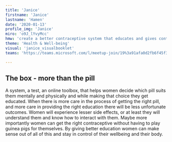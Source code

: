 ```yaml
---
title: 'Janice'
firstname: 'Janice'
lastname: 'Hamen'
date: '2020-01-13'
profile_img: 'Janice'
miro: 'o9J_lYvyMcc'
hmw: 'create a better contraceptive system that educates and gives control back to women?'
theme: 'Health & Well-being'
visual: 'janice_visualbooklet'
teams: 'https://teams.microsoft.com/l/meetup-join/19%3a91afa0d2fb6f45f3ba7c67028f05eaef%40thread.tacv2/1611096213647?context=%7b%22Tid%22%3a%22ca6fbace-7cba-4d53-8681-a06284f7ff46%22%2c%22Oid%22%3a%22100e5047-8c80-4681-bea6-926cb60256f0%22%7d'

---
```


## The box - more than the pill  

A system, a test, an online toolbox, that helps women decide which pill suits them mentally and physically and while making that choice they get educated. When there is more care in the process of getting the right pill, and more care in providing the right education there will be less unfortunate outcomes. Women will experience lesser side effects, or at least they will understand them and know how to interact with them. Maybe more importantly women can get the right contraceptive without having to play guinea pigs for themselves. By giving better education women can make sense out of all of this and stay in control of their wellbeing and their body. 

